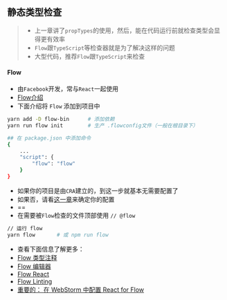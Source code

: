 ## 静态类型检查

> * 上一章讲了`propTypes`的使用，然后，能在代码运行前就检查类型会显得更有效率
> * `Flow`跟`TypeScript`等检查器就是为了解决这样的问题
> * 大型代码，推荐`Flow`跟`TypeScript`来检查

#### Flow

* 由`Facebook`开发，常与`React`一起使用
* [Flow介绍](https://flow.org/en/docs/getting-started/)
* 下面介绍将 `Flow` 添加到项目中

```bash
yarn add -D flow-bin      # 添加依赖
yarn run flow init        # 生产 .flowconfig文件（一般在根目录下）

## 在 package.json 中添加命令
{
    ...
    "script": {
        "flow": "flow"
    }
}
```

* 如果你的项目是由`CRA`建立的，到这一步就基本无需要配置了
* 如果否，请看[这一章](https://react.docschina.org/docs/static-type-checking.html)来确定你的配置
* ==
* 在需要被`Flow`检查的文件顶部使用 `// @flow` 

```bash
// 运行 flow
yarn flow       # 或 npm run flow
```

* 查看下面信息了解更多：
* [Flow 类型注释](https://flow.org/en/docs/types/)
* [Flow 编辑器](https://flow.org/en/docs/editors/)
* [Flow React](https://flow.org/en/docs/react/)
* [Flow Linting](https://medium.com/flow-type/linting-in-flow-7709d7a7e969)
* [重要的： 在 WebStorm 中配置 React for Flow](../Question/20171010-Config-flow-in-WebStorm.md)